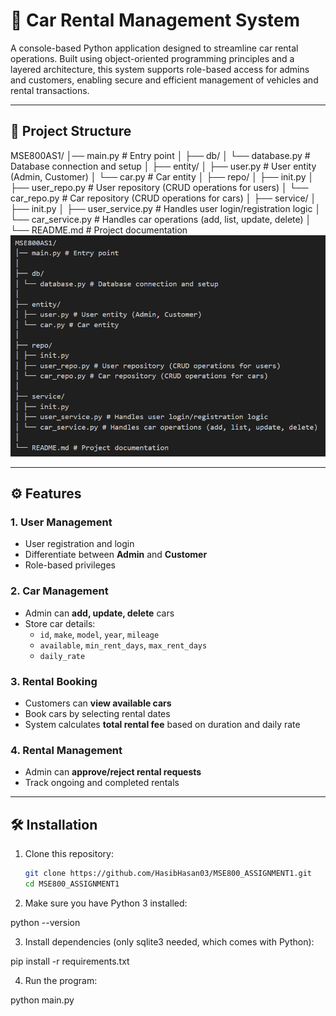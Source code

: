 # 🚗 Car Rental Management System

A console-based Python application designed to streamline car rental operations. Built using object-oriented programming principles and a layered architecture, this system supports role-based access for admins and customers, enabling secure and efficient management of vehicles and rental transactions.

---

## 🧱 Project Structure

MSE800AS1/
│── main.py # Entry point
│
├── db/
│ └── database.py # Database connection and setup
│
├── entity/
│ ├── user.py # User entity (Admin, Customer)
│ └── car.py # Car entity
│
├── repo/
│ ├── init.py
│ ├── user_repo.py # User repository (CRUD operations for users)
│ └── car_repo.py # Car repository (CRUD operations for cars)
│
├── service/
│ ├── init.py
│ ├── user_service.py # Handles user login/registration logic
│ └── car_service.py # Handles car operations (add, list, update, delete)
│
└── README.md # Project documentation
![alt text](image.png)


---

## ⚙️ Features

### 1. User Management
- User registration and login
- Differentiate between **Admin** and **Customer**
- Role-based privileges

### 2. Car Management
- Admin can **add, update, delete** cars
- Store car details:
  - `id`, `make`, `model`, `year`, `mileage`
  - `available`, `min_rent_days`, `max_rent_days`
  - `daily_rate`

### 3. Rental Booking
- Customers can **view available cars**
- Book cars by selecting rental dates
- System calculates **total rental fee** based on duration and daily rate

### 4. Rental Management
- Admin can **approve/reject rental requests**
- Track ongoing and completed rentals

---

## 🛠️ Installation

1. Clone this repository:
   ```bash
   git clone https://github.com/HasibHasan03/MSE800_ASSIGNMENT1.git
   cd MSE800_ASSIGNMENT1
2. Make sure you have Python 3 installed:

python --version


3. Install dependencies (only sqlite3 needed, which comes with Python):

pip install -r requirements.txt


4. Run the program:

python main.py

